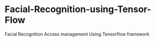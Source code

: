 # Facial-Recognition-using-Tensor-Flow
Facial Recognition  Access management Using Tensorflow framework
